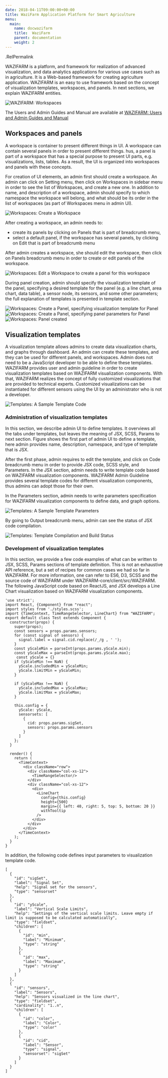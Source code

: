 ```yaml
---
date: 2018-04-11T09:00:00+00:00
title: WaziFarm Application Platform for Smart Agriculture 
menu:
  main:
    name: docwazifarm
    title:  WaziFarm
    parent: documentation 
    weight: 2
---
```


 .RelPermalink

WAZIFARM is a platform, and framework for realization of advanced visualization, and data analytics applications for various use cases such as in agriculture.
It is a Web-based framework for creating agriculture application. WAZIFARM is an easy to use framework based on the concept of visualization templates, workspaces, and panels.
In next sections, we explain WAZIFARM entities.

![WAZIFARM: Workspaces](images/Workspaces.png)

The Users and Admin Guides and Manual are available at [WAZIFARM: Users and Admin Guides and Manual](wazifarm.pdf)

## Workspaces and panels
A workspace is container to present different things in UI.
A workspace can contain several panels in order to present different things.
hus, a panel is part of a workspace that has a special purpose to present UI parts, e.g. visualizations, lists, tables.
As a result, the UI is organized into workspaces and panels with these concepts.

For creation of UI elements, an admin first should create a workspace.
An admin can click on Setting menu, then click on Workspaces in sidebar menu in order to see the list of Workspaces, and create a new one.
In addition to name, and description of a workspace, admin should specify to which namespace the workspace will belong, and what should be its order in the list of workspaces (as part of Workspaces menu in admin UI). 

![Workspaces: Create a Workspace](images/CreateWorkspace.png)

After creating a workspace, an admin needs to:
- create its panels by clicking on Panels that is part of breadcrumb menu,
- select a default panel, if the workspace has several panels, by clicking on Edit that is part of breadcrumb menu

After admin creates a workspace, she should edit the workspace, then click on Panels breadcrumb menu in order to create or edit panels of the workspace. 

![Workspaces: Edit a Workspace to create a panel for this workspace](images/EditWorkspace.png)

During panel creation, admin should specify the visualization template of the panel, specifying a desired template for the panel (e.g. a line chart, area chart, data table), a sensor node, its sensors, and some other parameters; the full explanation of templates is presented in template section.

![Workspaces: Create a Panel, specifying visualization template for Panel](images/CreatePanel1.png)
![Workspaces: Create a Panel, specifying panel parameters for Panel](images/CreatePanel2.png)
![Workspaces: Panel created](images/PanelAfterCreation.png)

## Visualization templates
A visualization template allows admins to create data visualization charts, and graphs through dashboard.
An admin can create these templates, and they can be used for different panels, and workspaces.
Admin does not need to be a JavaScript developer to be able to define these templates.
WAZIFARM provides user and admin guideline in order to create visualization templates based on WAZIFARM visualization components.
With that, WAZIFARM realizes the concept of fully customized visualizations that are provided to technical experts.
Customized visualizations can be instantiated for different sensors using the UI by an administrator who is not a developer.

![Templates: A Sample Template Code](images/TemplateCode.png)

### Administration of visualization templates
In this section, we describe admin UI to define templates. It overviews all the tabs under templates, but leaves the meaning of JSX, SCSS, Params to next section.
Figure shows the first part of admin UI to define a template, here admin provides name, description, namespace, and type of template that is JSX.

After the first phase, admin requires to edit the template, and click on Code breadcrumb menu in order to provide JSX code, SCSS style, and Parameters.
In the JSX section, admin needs to write template code based on WAZIFARM visualization components. WAZIFARM Admin Guideline provides several template codes for different visualization components, thus admins can adopt those for their own.

In the Parameters section, admin needs to write parameters specification for WAZIFARM visualization components to define data, and graph options.

![Templates: A Sample Template Parameters](images/TemplateParams.png)

By going to Output breadcrumb menu, admin can see the status of JSX code compilation.

![Templates: Template Compilation and Build Status](images/TemplateOutput.png)

### Development of visualization templates
In this section, we provide a few code examples of what can be written to JSX, SCSS, Params sections of template definition.
This is not an exhaustive API reference, but a set of recipes for common cases we had so far in WAZIFARM.
For more information, one can refer to ES6, D3, SCSS and the source code of WAZIFARM under WAZIFARM-core/client/src/WAZIFARM.
The following JavaScript code based on ReactJS, and JSX develops a Line Chart visualization based on WAZIFARM visualization components.

```
'use strict';
import React, {Component} from "react";
import styles from './styles.scss';
import {TimeContext, TimeRangeSelector, LineChart} from "WAZIFARM";
export default class Test extends Component {
  constructor(props) {
    super(props);
    const sensors = props.params.sensors;
    for (const signal of sensors) {
      signal.label = signal.cid.replace(/_/g , ' ');
    }  
    const yScaleMin = parseInt(props.params.yScale.min);
    const yScaleMax = parseInt(props.params.yScale.max);
     const yScale = {}
    if (yScaleMin !== NaN) {
      yScale.includedMin = yScaleMin;
      yScale.limitMin = yScaleMin;
    }

    if (yScaleMax !== NaN) {
      yScale.includedMax = yScaleMax;
      yScale.limitMax = yScaleMax;
    }

    this.config = {
      yScale: yScale,
      sensorsets: [
        {
          cid: props.params.sigSet,
          sensors: props.params.sensors
        }
      ]
    };
  }

  render() {
    return (
      <TimeContext>
        <div className="row">
          <div className="col-xs-12">
            <TimeRangeSelector/>
          </div>
          <div className="col-xs-12">
            <div>
              <LineChart
                config={this.config}
                height={500}
                margin={{ left: 40, right: 5, top: 5, bottom: 20 }}
                withTooltip
              />
            </div>
          </div>
        </div>
      </TimeContext>
    );
  }
}
```

In addition, the following code defines input parameters to visualization template code.

```
[
  {
    "id": "sigSet",
    "label": "Signal Set",
    "help": "Signal set for the sensors",
    "type": "sensorset"
  },
  {
    "id": "yScale",
    "label": "Vertical Scale Limits",
    "help": "Settings of the vertical scale limits. Leave empty if limit is supposed to be calculated automatically",
    "type": "fieldset",
    "children": [
      {
        "id": "min",
        "label": "Minimum",
        "type": "string"
      },
      {
        "id": "max",
        "label": "Maximum",
        "type": "string"
      }
    ]
  },
  {
    "id": "sensors",
    "label": "Sensors",
    "help": "Sensors visualized in the line chart",
    "type": "fieldset",
    "cardinality": "1..n",
    "children": [
      {
        "id": "color",
        "label": "Color",
        "type": "color"
      },
      {
        "id": "cid",
        "label": "Sensor",
        "type": "signal",
        "sensorset": "sigSet"
      }
    ]
  }
]
```
